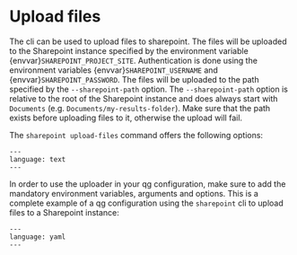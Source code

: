 <!--
SPDX-FileCopyrightText: 2024 grow platform GmbH

SPDX-License-Identifier: MIT
-->

# Upload files

The cli can be used to upload files to sharepoint.
The files will be uploaded to the Sharepoint instance specified by the environment variable  {envvar}`SHAREPOINT_PROJECT_SITE`.
Authentication is done using the environment variables  {envvar}`SHAREPOINT_USERNAME` and  {envvar}`SHAREPOINT_PASSWORD`.
The files will be uploaded to the path specified by the `--sharepoint-path` option.
The `--sharepoint-path` option is relative to the root of the Sharepoint instance and does always start with `Documents` (e.g. `Documents/my-results-folder`).
Make sure that the path exists before uploading files to it, otherwise the upload will fail.

The `sharepoint upload-files` command offers the following options:

```{literalinclude} resources/sharepoint-cli-upload-files-description.txt
---
language: text
---
```

In order to use the uploader in your qg configuration, make sure to add the mandatory environment variables, arguments and options.
This is a complete example of a qg configuration using the `sharepoint` cli to upload files to a Sharepoint instance:

```{literalinclude} resources/qg-config-upload-files.yaml
---
language: yaml
---
```
